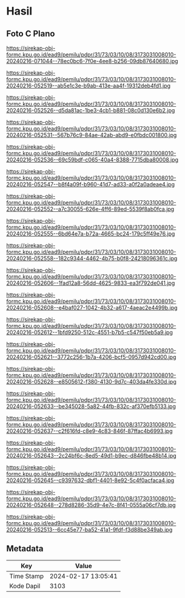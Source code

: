 # Hasil

## Foto C Plano

https://sirekap-obj-formc.kpu.go.id/ead9/pemilu/pdpr/31/73/03/10/08/3173031008010-20240216-071044--78ec0bc6-7f0e-4ee8-b256-09db87640680.jpg

https://sirekap-obj-formc.kpu.go.id/ead9/pemilu/pdpr/31/73/03/10/08/3173031008010-20240216-052519--ab5e1c3e-b9ab-413e-aa4f-19312deb4fd1.jpg

https://sirekap-obj-formc.kpu.go.id/ead9/pemilu/pdpr/31/73/03/10/08/3173031008010-20240216-052526--d5da81ac-1be3-4cb1-b881-08c0d130e6b2.jpg

https://sirekap-obj-formc.kpu.go.id/ead9/pemilu/pdpr/31/73/03/10/08/3173031008010-20240216-052531--567b76c9-84ae-42ab-abd9-e0fbdc001800.jpg

https://sirekap-obj-formc.kpu.go.id/ead9/pemilu/pdpr/31/73/03/10/08/3173031008010-20240216-052536--69c59bdf-c065-40a4-8388-7715dba80008.jpg

https://sirekap-obj-formc.kpu.go.id/ead9/pemilu/pdpr/31/73/03/10/08/3173031008010-20240216-052547--b8f4a09f-b960-41d7-ad33-a0f2a0adeae4.jpg

https://sirekap-obj-formc.kpu.go.id/ead9/pemilu/pdpr/31/73/03/10/08/3173031008010-20240216-052552--a7c30055-626e-4ff6-89ed-5539f8ab0fca.jpg

https://sirekap-obj-formc.kpu.go.id/ead9/pemilu/pdpr/31/73/03/10/08/3173031008010-20240216-052555--6bd64e7a-b72a-4665-bc24-179c5ff49e76.jpg

https://sirekap-obj-formc.kpu.go.id/ead9/pemilu/pdpr/31/73/03/10/08/3173031008010-20240216-052558--182c9344-4462-4b75-b0f8-24218096361c.jpg

https://sirekap-obj-formc.kpu.go.id/ead9/pemilu/pdpr/31/73/03/10/08/3173031008010-20240216-052606--1fad12a8-56dd-4625-9833-ea3f792de041.jpg

https://sirekap-obj-formc.kpu.go.id/ead9/pemilu/pdpr/31/73/03/10/08/3173031008010-20240216-052608--e4baf027-1042-4b32-a617-4aeac2e4499b.jpg

https://sirekap-obj-formc.kpu.go.id/ead9/pemilu/pdpr/31/73/03/10/08/3173031008010-20240216-052612--1bfd9250-512c-4551-b7b5-c547f50eb5a9.jpg

https://sirekap-obj-formc.kpu.go.id/ead9/pemilu/pdpr/31/73/03/10/08/3173031008010-20240216-052621--3772c256-1b7a-4206-bcf5-0957d942cd00.jpg

https://sirekap-obj-formc.kpu.go.id/ead9/pemilu/pdpr/31/73/03/10/08/3173031008010-20240216-052628--e8505612-f380-4130-9d7c-403da4fe330d.jpg

https://sirekap-obj-formc.kpu.go.id/ead9/pemilu/pdpr/31/73/03/10/08/3173031008010-20240216-052633--be345028-5a82-44fb-832c-af370efb5133.jpg

https://sirekap-obj-formc.kpu.go.id/ead9/pemilu/pdpr/31/73/03/10/08/3173031008010-20240216-052637--c2f616fd-c8e9-4c83-846f-87ffac4b6993.jpg

https://sirekap-obj-formc.kpu.go.id/ead9/pemilu/pdpr/31/73/03/10/08/3173031008010-20240216-052643--2c24bf6c-8ed5-49d1-b9ec-d846fbe48b14.jpg

https://sirekap-obj-formc.kpu.go.id/ead9/pemilu/pdpr/31/73/03/10/08/3173031008010-20240216-052645--c9397632-dbf1-4401-8e92-5c4f0acfaca4.jpg

https://sirekap-obj-formc.kpu.go.id/ead9/pemilu/pdpr/31/73/03/10/08/3173031008010-20240216-052648--278d8286-35d9-4e7c-8f41-0555a06cf7db.jpg

https://sirekap-obj-formc.kpu.go.id/ead9/pemilu/pdpr/31/73/03/10/08/3173031008010-20240216-052513--6cc45e77-ba52-41a1-9fdf-f3d88be349ab.jpg


## Metadata

| Key        | Value               |
| ---------- | ------------------- |
| Time Stamp | 2024-02-17 13:05:41 |
| Kode Dapil | 3103                |



